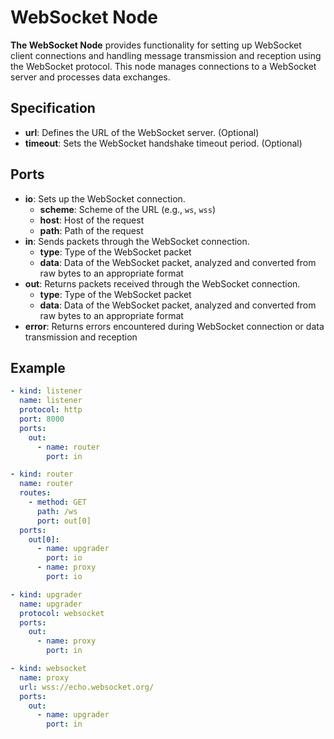 # WebSocket Node

**The WebSocket Node** provides functionality for setting up WebSocket client connections and handling message transmission and reception using the WebSocket protocol. This node manages connections to a WebSocket server and processes data exchanges.

## Specification

- **url**: Defines the URL of the WebSocket server. (Optional)
- **timeout**: Sets the WebSocket handshake timeout period. (Optional)

## Ports

- **io**: Sets up the WebSocket connection.
  - **scheme**: Scheme of the URL (e.g., `ws`, `wss`)
  - **host**: Host of the request
  - **path**: Path of the request
- **in**: Sends packets through the WebSocket connection.
  - **type**: Type of the WebSocket packet
  - **data**: Data of the WebSocket packet, analyzed and converted from raw bytes to an appropriate format
- **out**: Returns packets received through the WebSocket connection.
  - **type**: Type of the WebSocket packet
  - **data**: Data of the WebSocket packet, analyzed and converted from raw bytes to an appropriate format
- **error**: Returns errors encountered during WebSocket connection or data transmission and reception

## Example

```yaml
- kind: listener
  name: listener
  protocol: http
  port: 8000
  ports:
    out:
      - name: router
        port: in

- kind: router
  name: router
  routes:
    - method: GET
      path: /ws
      port: out[0]
  ports:
    out[0]:
      - name: upgrader
        port: io
      - name: proxy
        port: io

- kind: upgrader
  name: upgrader
  protocol: websocket
  ports:
    out:
      - name: proxy
        port: in

- kind: websocket
  name: proxy
  url: wss://echo.websocket.org/
  ports:
    out:
      - name: upgrader
        port: in
```
